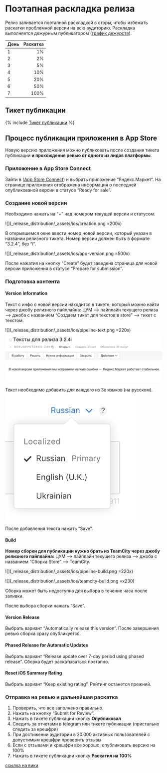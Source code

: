 # Поэтапная раскладка релиза

Релиз заливается поэтапной раскладкой в сторы, чтобы избежать раскатки проблемной версии на всю аудиторию. Раскладка выполняется дежурным публикатором ([график дежурств](https://abc.yandex-team.ru/services/beruapps/duty/?role=2511)).

День | Раскатка
:--- | ---:
1 | 1%
2 | 2%
3 | 5%
4 | 10%
5 | 20%
6 | 50%
7 | 100%

## Тикет публикации

{% include [Тикет публикации](_release_distribution/publication-ticket.md) %}

## Процесс публикации приложения в App Store

Новую версию приложения можно публиковать после создания тикета публикации **и прохождения ревью от одного из лидов платформы**.

### Приложение в App Store Connect
Зайти в ([App Store Connect](https://appstoreconnect.apple.com)) и выбрать приложение “Яндекс.Маркет“. На странице приложения отображена информация о последней опубликованой версии в статусе “Ready for sale”.

### Создание новой версии
Необходимо нажать на “+” над номером текущей версии и статусом.

![](_release_distribution/_assets/ios/creation.png =200x)

В открывшемся окне ввести номер новой версии, который указан в названии релизного тикета. Номер версии должен быть в формате “3.2.4”, без “i”.

![](_release_distribution/_assets/ios/app-version.png =500x)

После нажатия на кнопку “Create” будет заведена страница для новой версии приложения в статусе “Prepare for submission”.


### Подготовка контента

#### Version Information
Текст с инфо о новой версии находится в тикете, который можно найти через джобу релизного пайплайна:
ЦУМ —> пайплайн текущего релиза —> джоба с названием “Создаем тикет для текстов в store” —> тикет с текстом.

![](_release_distribution/_assets/ios/pipeline-text.png =220x)
![](_release_distribution/_assets/ios/ticket-text.png)

Текст необходимо добавить для каждого из 3х языков (на русском).
![](_release_distribution/_assets/ios/language.png)


После добавления текста нажать “Save”.

#### Build
**Номер сборки для публикации нужно брать из TeamCity через джобу релизного пайплайна:**
ЦУМ —> пайплайн текущего релиза —> джоба с названием “Сборка Store” —> TeamCity.

![](_release_distribution/_assets/ios/pipeline-build.png =220x)

![](_release_distribution/_assets/ios/teamcity-build.png =x230)

Сборка может быть недоступна для выбора в течение часа после заливки.

После выбора сборки нажать “Save”.


#### Version Release
Выбрать вариант “Automatically release this version”. После завершения ревью сборка сразу опубликуется.


#### Phased Release for Automatic Updates
Выбрать вариант “Release update over 7-day period using phased release”. Сборка будет раскатываться поэтапно.


#### Reset iOS Summary Rating
Выбрать вариант “Keep existing rating”. Рейтинг останется прежний.


### Отправка на ревью и дальнейшая раскатка
1. Проверить, что все заполнено правильно.
2. Нажать на кнопку “Submit for Review”.
3. Нажать в тикете публикации кнопку **Опубликовал**
4. Следить за отчетами в telegram или тикете публикации (пристально следить за крешфри)
5. При достижении аудитории в 20.000 активных пользователей с допустимым крешфри проверить отзывы
6. Если с отзывами и крешфри все хорошо, опубликовать версию на 100%
7. Нажать в тикете публикации кнопку **Раскатил на 100%**


[ссылка на вики](https://wiki.yandex-team.ru/users/artemafk/process-publikacii-prilozhenija-v-app-store/)
